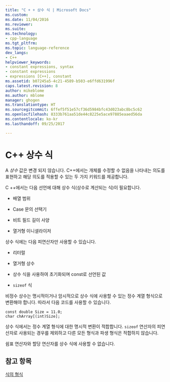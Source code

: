 ```yaml
---
title: "C + + 상수 식 | Microsoft Docs"
ms.custom: 
ms.date: 11/04/2016
ms.reviewer: 
ms.suite: 
ms.technology:
- cpp-language
ms.tgt_pltfrm: 
ms.topic: language-reference
dev_langs:
- C++
helpviewer_keywords:
- constant expressions, syntax
- constant expressions
- expressions [C++], constant
ms.assetid: b07245a5-4c21-4589-b503-e6ffd631996f
caps.latest.revision: 8
author: mikeblome
ms.author: mblome
manager: ghogen
ms.translationtype: HT
ms.sourcegitcommit: 6ffef5f51e57cf36d5984bfc43d023abc8bc5c62
ms.openlocfilehash: 8333b761aa51de44c8225e5ace97885eaaed56da
ms.contentlocale: ko-kr
ms.lasthandoff: 09/25/2017

---
```

# <a name="c-constant-expressions"></a>C++ 상수 식
A *상수* 값은 변경 되지 않습니다. C++에서는 개체를 수정할 수 없음을 나타내는 의도를 표현하고 해당 의도를 적용할 수 있는 두 가지 키워드를 제공합니다.  
  
 C ++에서는 다음 선언에 대해 상수 식(상수로 계산되는 식)이 필요합니다.  
  
-   배열 범위  
  
-   Case 문의 선택기  
  
-   비트 필드 길이 사양  
  
-   열거형 이니셜라이저  
  
 상수 식에는 다음 피연산자만 사용할 수 있습니다.  
  
-   리터럴  
  
-   열거형 상수  
  
-   상수 식을 사용하여 초기화되며 const로 선언된 값  
  
-   `sizeof` 식  
  
 비정수 상수는 명시적이거나 암시적으로 상수 식에 사용할 수 있는 정수 계열 형식으로 변환해야 합니다. 따라서 다음 코드를 사용할 수 있습니다.  
  
```  
const double Size = 11.0;  
char chArray[(int)Size];  
```  
  
 상수 식에서는 정수 계열 형식에 대한 명시적 변환이 적합합니다. `sizeof` 연산자의 피연산자로 사용되는 경우를 제외하고 다른 모든 형식과 파생 형식은 적합하지 않습니다.  
  
 쉼표 연산자와 할당 연산자를 상수 식에 사용할 수 없습니다.  
  
## <a name="see-also"></a>참고 항목  
 [식의 형식](../cpp/types-of-expressions.md)

